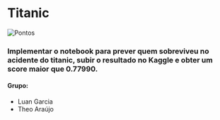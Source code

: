 # Titanic
![Pontos](https://i.imgur.com/5Dunbtd.png)
### Implementar o notebook para prever quem sobreviveu no acidente do titanic, subir o resultado no Kaggle e obter um score maior que 0.77990. 
#### Grupo:
* Luan Garcia
* Theo Araújo